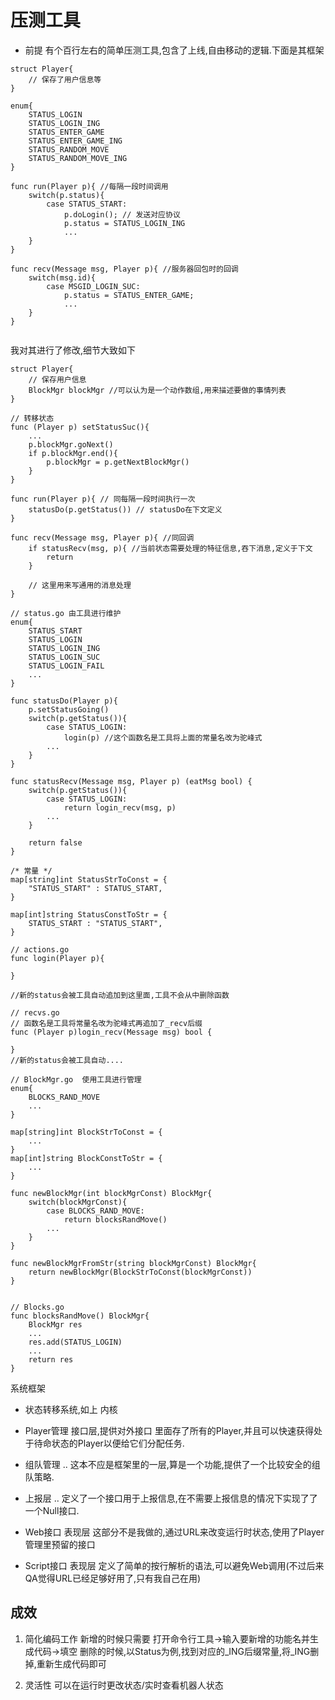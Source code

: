 # 压测工具

* 前提
有个百行左右的简单压测工具,包含了上线,自由移动的逻辑.下面是其框架


```
struct Player{
	// 保存了用户信息等
}

enum{
	STATUS_LOGIN
	STATUS_LOGIN_ING
	STATUS_ENTER_GAME
	STATUS_ENTER_GAME_ING
	STATUS_RANDOM_MOVE
	STATUS_RANDOM_MOVE_ING
}

func run(Player p){ //每隔一段时间调用
	switch(p.status){
		case STATUS_START:
			p.doLogin(); // 发送对应协议
			p.status = STATUS_LOGIN_ING
			...
	}
}

func recv(Message msg, Player p){ //服务器回包时的回调
	switch(msg.id){
		case MSGID_LOGIN_SUC:
			p.status = STATUS_ENTER_GAME;
			...
	}
}


```

我对其进行了修改,细节大致如下

```
struct Player{
	// 保存用户信息
	BlockMgr blockMgr //可以认为是一个动作数组,用来描述要做的事情列表
}

// 转移状态
func (Player p) setStatusSuc(){ 
	...
	p.blockMgr.goNext()
	if p.blockMgr.end(){
		p.blockMgr = p.getNextBlockMgr()
	}
}

func run(Player p){ // 同每隔一段时间执行一次
	statusDo(p.getStatus()) // statusDo在下文定义
}

func recv(Message msg, Player p){ //同回调
	if statusRecv(msg, p){ //当前状态需要处理的特征信息,吞下消息,定义于下文
		return
	}

	// 这里用来写通用的消息处理
}

// status.go 由工具进行维护
enum{
	STATUS_START
	STATUS_LOGIN
	STATUS_LOGIN_ING
	STATUS_LOGIN_SUC
	STATUS_LOGIN_FAIL
	...
}	

func statusDo(Player p){
	p.setStatusGoing()
	switch(p.getStatus()){
		case STATUS_LOGIN:
			login(p) //这个函数名是工具将上面的常量名改为驼峰式
		...
	}	
}

func statusRecv(Message msg, Player p) (eatMsg bool) {
	switch(p.getStatus()){
		case STATUS_LOGIN:
			return login_recv(msg, p)
		...	
	}

	return false
}

/* 常量 */
map[string]int StatusStrToConst = {
	"STATUS_START" : STATUS_START,
}

map[int]string StatusConstToStr = {
	STATUS_START : "STATUS_START",
}

// actions.go 
func login(Player p){

}

//新的status会被工具自动追加到这里面,工具不会从中删除函数

// recvs.go
// 函数名是工具将常量名改为驼峰式再追加了_recv后缀
func (Player p)login_recv(Message msg) bool { 
	
}
//新的status会被工具自动....

// BlockMgr.go  使用工具进行管理
enum{
	BLOCKS_RAND_MOVE
	...
}

map[string]int BlockStrToConst = {
	...
}
map[int]string BlockConstToStr = {
	...
}

func newBlockMgr(int blockMgrConst) BlockMgr{
	switch(blockMgrConst){
		case BLOCKS_RAND_MOVE:
			return blocksRandMove()
		...
	}
}

func newBlockMgrFromStr(string blockMgrConst) BlockMgr{
	return newBlockMgr(BlockStrToConst(blockMgrConst))
}


// Blocks.go
func blocksRandMove() BlockMgr{
	BlockMgr res
	...
	res.add(STATUS_LOGIN)
	...
	return res
}

```

系统框架

* 状态转移系统,如上  内核

* Player管理         接口层,提供对外接口
里面存了所有的Player,并且可以快速获得处于待命状态的Player以便给它们分配任务.

* 组队管理           ..
这本不应是框架里的一层,算是一个功能,提供了一个比较安全的组队策略.

* 上报层             ..
定义了一个接口用于上报信息,在不需要上报信息的情况下实现了了一个Null接口.

* Web接口            表现层
这部分不是我做的,通过URL来改变运行时状态,使用了Player管理里预留的接口

* Script接口         表现层
定义了简单的按行解析的语法,可以避免Web调用(不过后来QA觉得URL已经足够好用了,只有我自己在用)


## 成效

1. 简化编码工作
新增的时候只需要 打开命令行工具->输入要新增的功能名并生成代码->填空
删除的时候,以Status为例,找到对应的_ING后缀常量,将_ING删掉,重新生成代码即可

2. 灵活性
可以在运行时更改状态/实时查看机器人状态


